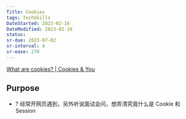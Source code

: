 ```yaml
---
Title: Cookies
tags: TechSkills
DateStarted: 2023-02-16 
DateModified: 2023-02-16 
status:
sr-due: 2023-07-02
sr-interval: 4
sr-ease: 270
---
```


[What are cookies? | Cookies & You](https://www.cookiesandyou.com/)
## Purpose
- ? 经常开网页遇到，另外听说面试会问，想弄清究竟什么是 Cookie 和 Session
